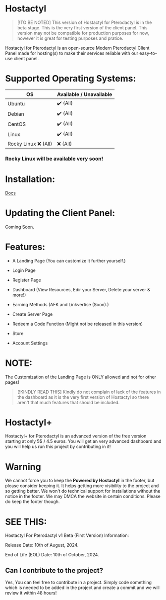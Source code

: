 # Hostactyl

> [!TO BE NOTED]
> This version of Hostactyl for Pterodactyl is in the beta stage. This is the very first version of the client panel. This version may not be compatible for production purposes for now, however it is great for testing purposes and pratice.

Hostactyl for Pterodactyl is an open-source Modern Pterodactyl Client Panel made for hosting(s) to make their services reliable with our easy-to-use client panel.

# Supported Operating Systems:

| OS              | Available / Unavailable |
|-----------------------|-----------|
| Ubuntu    | ✔️  (All)       | ✔️ (All)  
| Debian        | ✔️ (All)       | ✔️ (All)
| CentOS       | ✔️ (All)        |   ✔️ (All)
| Linux     | ✔️ (All)         |  ✔️ (All)
| Rocky Linux    ❌ (All)             | ❌ (All)    |

### Rocky Linux will be available very soon!

# Installation:

[Docs](https://docs-hostactyl.pages.dev/)

# Updating the Client Panel:

Coming Soon.

# Features:

- A Landing Page (You can customize it further yourself.)

- Login Page

- Register Page

- Dashboard (View Resources, Edir your Server, Delete your server &amp; more!)

- Earning Methods (AFK and Linkvertise (Soon).)

- Create Server Page

- Redeem a Code Function (Might not be released in this version)

- Store

- Account Settings

# NOTE:

The Customization of the Landing Page is ONLY allowed and not for other pages!

> [!KINDLY READ THIS]
> Kindly do not complain of lack of the features in the dashboard as it is the very first version of Hostactyl so there aren't that much features that should be included.

# Hostactyl+

Hostactyl+ for Pterodactyl is an advanced version of the free version starting at only 5$ / 4.5 euros. You will get an very advanced dashboard and you will help us run this project by contributing in it!

# Warning

We cannot force you to keep the **Powered by Hostactyl** in the footer, but please consider keeping it. It helps getting more visibility to the project and so getting better. We won't do technical support for installations without the notice in the footer. We may DMCA the website in certain conditions. Please do keep the footer though.

# SEE THIS:

Hostactyl For Pterodactyl v1 Beta (First Version) Information:

Release Date: 10th of August, 2024.

End of Life (EOL) Date: 10th of October, 2024.

## Can I contribute to the project?

Yes, You can feel free to contribute in a project. Simply code something which is needed to be added in the project and create a commit and we will review it within 48 hours!
